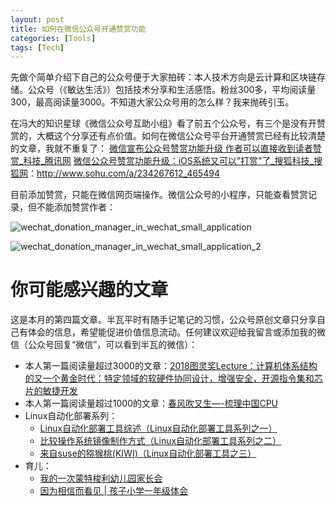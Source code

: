 ```yaml
---
layout: post
title: 如何在微信公众号开通赞赏功能
categories: [Tools]
tags: [Tech]
---
```


先做个简单介绍下自己的公众号便于大家拍砖：本人技术方向是云计算和区块链存储。公众号（《敏达生活》）包括技术分享和生活感悟。粉丝300多，平均阅读量300，最高阅读量3000。不知道大家公众号用的怎么样？我来抛砖引玉。

在冯大的知识星球《微信公众号互助小组》看了前五个公众号，有三个是没有开赞赏的，大概这个分享还有点价值。如何在微信公众号平台开通赞赏已经有比较清楚的文章，我就不重复了：
[微信宣布公众号赞赏功能升级 作者可以直接收到读者赞赏_科技_腾讯网](http://tech.qq.com/a/20180606/008797.htm)
[微信公众号赞赏功能升级：iOS系统又可以”打赏”了_搜狐科技_搜狐网](http://www.sohu.com/a/234267612_465494)：<http://www.sohu.com/a/234267612_465494>

目前添加赞赏，只能在微信网页端操作。微信公众号的小程序，只能查看赞赏记录，但不能添加赞赏作者：

![wechat_donation_manager_in_wechat_small_application](http://opuclx9sq.bkt.clouddn.com/2018-06-22-174502.jpg)

![wechat_donation_manager_in_wechat_small_application_2](http://opuclx9sq.bkt.clouddn.com/2018-06-22-174518.jpg)



# 你可能感兴趣的文章

这是本月的第四篇文章。半瓦平时有随手记笔记的习惯，公众号原创文章只分享自己有体会的信息，希望能促进价值信息流动。任何建议欢迎给我留言或添加我的微信（公众号回复“微信”，可以看到半瓦的微信）：

- 本人第一篇阅读量超过3000的文章：[2018图灵奖Lecture：计算机体系结构的又一个黄金时代：特定领域的软硬件协同设计，增强安全，开源指令集和芯片的敏捷开发](https://mp.weixin.qq.com/s?__biz=MzI5MzcwODYxMQ==&mid=2247483810&idx=1&sn=7da1d609b0d8d3c91a5fee82d2b5551a&chksm=ec6cb78edb1b3e98d5f201457d69c08565e28757be2ff36a97b40e5d1e24d5eeea006812b54a#rd)
- 本人第一篇阅读量超过1000的文章：[春风吹又生—-梳理中国CPU](http://mp.weixin.qq.com/s?__biz=MzI5MzcwODYxMQ==&mid=2247483744&idx=1&sn=c1e047036062dd97aae70cd8d6682f41&chksm=ec6cb74cdb1b3e5a9a21be4b24519a125e071461c02fb4e962c839e2647824ffd313d542b9ae&scene=21#wechat_redirect)
- Linux自动化部署系列：
  - [Linux自动化部署工具综述（Linux自动化部署工具系列之一）](http://mp.weixin.qq.com/s?__biz=MzI5MzcwODYxMQ==&mid=2247483755&idx=1&sn=ce1aaa72e0cc2d1933c9ed8002ab96da&chksm=ec6cb747db1b3e51ee9b56f9c8e3fa10f879d97e5a0b17da0dbbb51b48b8fead0adaff64d9a4&scene=21#wechat_redirect)
  - [比较操作系统镜像制作方式（Linux自动化部署工具系列之二）](https://mp.weixin.qq.com/s?__biz=MzI5MzcwODYxMQ==&mid=2247483757&idx=1&sn=aa7376cf5f752b4d66a93a8d2fc99c20&scene=21#wechat_redirect)
  - [来自suse的猕猴桃(KIWI)（Linux自动化部署工具之三）](https://mp.weixin.qq.com/s?__biz=MzI5MzcwODYxMQ==&mid=2247483760&idx=1&sn=0785ed74878b5ef27943bda7fc6f2c9f&chksm=ec6cb75cdb1b3e4a10a929940ad79c9dee77917730e3d80ef2fd0de48d8e336c397c081037a1&scene=21#wechat_redirect)
- 育儿：
  - [我的一次蒙特梭利幼儿园家长会](https://mp.weixin.qq.com/s?__biz=MzI5MzcwODYxMQ==&mid=2247483711&idx=1&sn=3e20719546efd189d971f3d0550c3e08&chksm=ec6cb713db1b3e0592f911a7cc1e640bf87425679be4b623658e0f1329e7e51577b1964eed9f#rd)
  - [因为相信而看见 | 孩子小学一年级体会](https://mp.weixin.qq.com/s?__biz=MzI5MzcwODYxMQ==&mid=2247483815&idx=1&sn=e97e0feb9b9d75e3d710dc2cbd1f9340&chksm=ec6cb78bdb1b3e9d86e2354bd56035619de3adf8fe6f96a858dd58a3098181503c007676faa9#rd)
